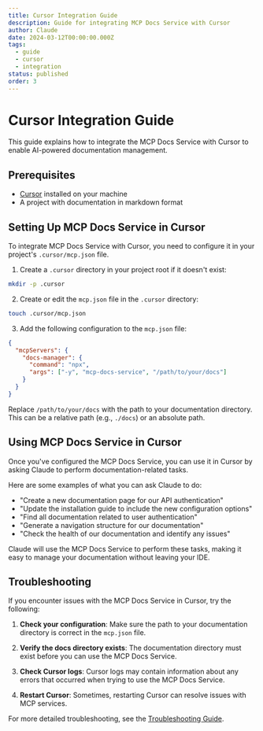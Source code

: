 ```yaml
---
title: Cursor Integration Guide
description: Guide for integrating MCP Docs Service with Cursor
author: Claude
date: 2024-03-12T00:00:00.000Z
tags:
  - guide
  - cursor
  - integration
status: published
order: 3
---
```


# Cursor Integration Guide

This guide explains how to integrate the MCP Docs Service with Cursor to enable AI-powered documentation management.

## Prerequisites

- [Cursor](https://cursor.sh/) installed on your machine
- A project with documentation in markdown format

## Setting Up MCP Docs Service in Cursor

To integrate MCP Docs Service with Cursor, you need to configure it in your project's `.cursor/mcp.json` file.

1. Create a `.cursor` directory in your project root if it doesn't exist:

```bash
mkdir -p .cursor
```

2. Create or edit the `mcp.json` file in the `.cursor` directory:

```bash
touch .cursor/mcp.json
```

3. Add the following configuration to the `mcp.json` file:

```json
{
  "mcpServers": {
    "docs-manager": {
      "command": "npx",
      "args": ["-y", "mcp-docs-service", "/path/to/your/docs"]
    }
  }
}
```

Replace `/path/to/your/docs` with the path to your documentation directory. This can be a relative path (e.g., `./docs`) or an absolute path.

## Using MCP Docs Service in Cursor

Once you've configured the MCP Docs Service, you can use it in Cursor by asking Claude to perform documentation-related tasks.

Here are some examples of what you can ask Claude to do:

- "Create a new documentation page for our API authentication"
- "Update the installation guide to include the new configuration options"
- "Find all documentation related to user authentication"
- "Generate a navigation structure for our documentation"
- "Check the health of our documentation and identify any issues"

Claude will use the MCP Docs Service to perform these tasks, making it easy to manage your documentation without leaving your IDE.

## Troubleshooting

If you encounter issues with the MCP Docs Service in Cursor, try the following:

1. **Check your configuration**: Make sure the path to your documentation directory is correct in the `mcp.json` file.

2. **Verify the docs directory exists**: The documentation directory must exist before you can use the MCP Docs Service.

3. **Check Cursor logs**: Cursor logs may contain information about any errors that occurred when trying to use the MCP Docs Service.

4. **Restart Cursor**: Sometimes, restarting Cursor can resolve issues with MCP services.

For more detailed troubleshooting, see the [Troubleshooting Guide](troubleshooting.md).
